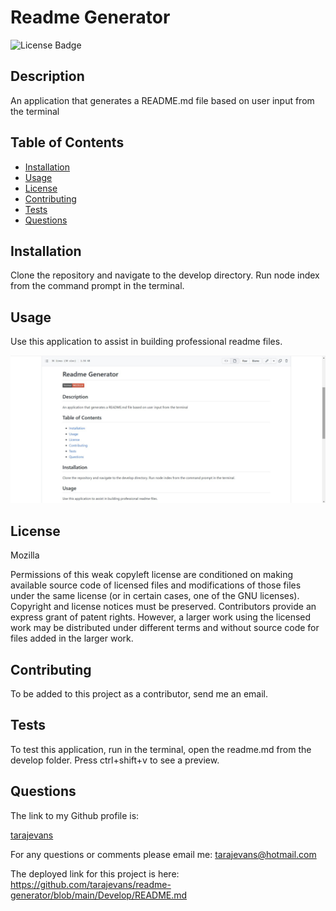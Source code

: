 
# Readme Generator
![License Badge](https://img.shields.io/badge/license-MOZILLA-red)
## Description
An application that generates a README.md file based on user input from the terminal
## Table of Contents
- [Installation](#installation)
- [Usage](#usage)
- [License](#license)
- [Contributing](#contributing)
- [Tests](#tests)
- [Questions](#questions)
## Installation
Clone the repository and navigate to the develop directory.  Run node index from the command prompt in the terminal.
## Usage
Use this application to assist in building professional readme files.

![screenshot](./assets/images/Screenshot.jpg)
## License
Mozilla

Permissions of this weak copyleft license are conditioned on making available source code of licensed files and modifications of those files under the same license (or in certain cases, one of the GNU licenses). Copyright and license notices must be preserved. Contributors provide an express grant of patent rights. However, a larger work using the licensed work may be distributed under different terms and without source code for files added in the larger work.
## Contributing
To be added to this project as a contributor, send me an email.
## Tests
To test this application, run in the terminal, open the readme.md from the develop folder.  Press ctrl+shift+v to see a preview.
## Questions
The link to my Github profile is:

[tarajevans](https://github.com/tarajevans)

For any questions or comments please email me:
tarajevans@hotmail.com

The deployed link for this project is here:
https://github.com/tarajevans/readme-generator/blob/main/Develop/README.md
